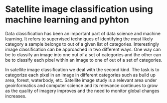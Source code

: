 # Satellite image classification using machine learning and pyhton
Data classification has been an important part of data science and machine learning. It refers to supervised techniques of identifying the most likely category a sample belongs to out of a given list of categories. Interestingly image classification can be approached in two different ways. One way can be to classify an image into one out of a set of categories and the other can be to classify each pixel within an image to one of out of a set of categories.

In satellite image classification we deal with the second kind. The task is to categorize each pixel in an image in different categories such as build up area, forest, waterbody, etc. Satellite image study is a relevant area under geoinformatics and computer science and its relevance continues to grow as the quality of imagery improves and the need to monitor global changes increases.
